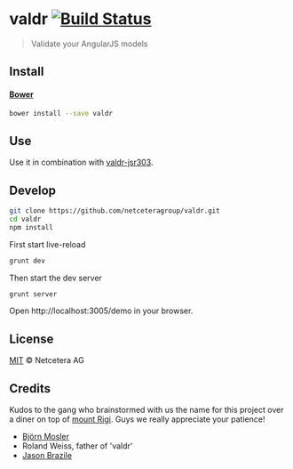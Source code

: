 # valdr [![Build Status](https://travis-ci.org/netceteragroup/valdr.png?branch=master)](https://travis-ci.org/netceteragroup/valdr)


> Validate your AngularJS models

## Install

#### [Bower](http://bower.io)

```bash
bower install --save valdr
```

## Use

Use it in combination with [valdr-jsr303](https://github.com/netceteragroup/valdr-jsr303).

## Develop

```bash
git clone https://github.com/netceteragroup/valdr.git
cd valdr
npm install
```

First start live-reload
```bash
grunt dev
```

Then start the dev server
```bash
grunt server
```

Open http://localhost:3005/demo in your browser.

## License

[MIT](http://opensource.org/licenses/MIT) © Netcetera AG

## Credits

Kudos to the gang who brainstormed with us the name for this project over a diner on top of [mount Rigi](https://maps.google.com/maps?q=Hotel+Rigi+Kaltbad&hl=en&cid=7481422441262508040&gl=US&hq=Hotel+Rigi+Kaltbad&t=m&z=16). Guys we really appreciate your patience!
* [Björn Mosler](https://github.com/brelsom)
* Roland Weiss, father of 'valdr'
* [Jason Brazile](https://github.com/jbrazile)
